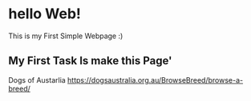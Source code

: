 # hello Web!
This is my First Simple Webpage :)
## My First Task Is make this Page'

Dogs of Austarlia https://dogsaustralia.org.au/BrowseBreed/browse-a-breed/

